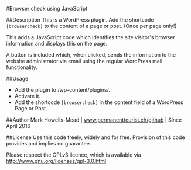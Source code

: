 #Browser check using JavaScript

##Description
This is a WordPress plugin. Add the shortcode ``[browsercheck]`` to the content of a page or post. (Once per page only!)

This adds a JavaScript code which identifies the site visitor's browser information and displays this on the page.

A button is included which, when clicked, sends the information to the website administrator via email using the regular WordPress mail functionality.

##Usage
* Add the plugin to /wp-content/plugins/.
* Activate it.
* Add the shortcode ``[browsercheck]`` in the content field of a WordPress Page or Post.

##Author
Mark Howells-Mead | www.permanenttourist.ch/github | Since April 2016

##License
Use this code freely, widely and for free. Provision of this code provides and implies no guarantee.

Please respect the GPLv3 licence, which is available via http://www.gnu.org/licenses/gpl-3.0.html